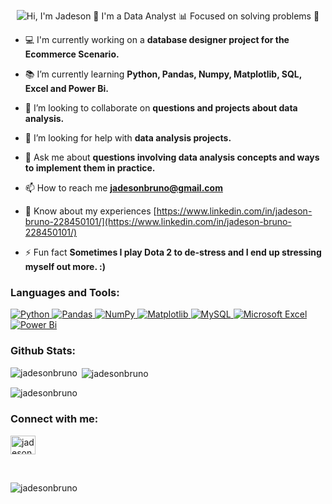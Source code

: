 <p align="center">
  <img src="https://github.com/JadesonBruno/JadesonBruno/raw/main/assets/header_readme_github.gif" alt="Hi, I'm Jadeson 👋 I'm a Data Analyst 📊 Focused on solving problems 🧩">
</p>

- 💻 I'm currently working on a **database designer project for the Ecommerce Scenario.**

- 📚 I’m currently learning **Python, Pandas, Numpy, Matplotlib, SQL, Excel and Power Bi.**

- 👥 I’m looking to collaborate on **questions and projects about data analysis.**

- 🤝 I’m looking for help with **data analysis projects.**

- 💬 Ask me about **questions involving data analysis concepts and ways to implement them in practice.**

- 📫 How to reach me **jadesonbruno@gmail.com**

- 📄 Know about my experiences [https://www.linkedin.com/in/jadeson-bruno-228450101/](https://www.linkedin.com/in/jadeson-bruno-228450101/)

- ⚡ Fun fact **Sometimes I play Dota 2 to de-stress and I end up stressing myself out more. :)**

<h3 align="left">Languages and Tools:</h3>

<a href="https://www.python.org/">
  <img src="https://img.shields.io/badge/python-3670A0?style=for-the-badge&logo=python&logoColor=ffdd54" alt="Python">
</a>
<a href="https://pandas.pydata.org/">
  <img src="https://img.shields.io/badge/pandas-%23150458.svg?style=for-the-badge&logo=pandas&logoColor=white" alt="Pandas">
</a>
<a href="https://numpy.org/">
  <img src="https://img.shields.io/badge/numpy-%23013243.svg?style=for-the-badge&logo=numpy&logoColor=white" alt="NumPy">
</a>
<a href="https://matplotlib.org/">
  <img src="https://img.shields.io/badge/Matplotlib-%23ffffff.svg?style=for-the-badge&logo=Matplotlib&logoColor=black" alt="Matplotlib">
</a>
<a href="https://www.mysql.com/">
  <img src="https://img.shields.io/badge/mysql-%2300f.svg?style=for-the-badge&logo=mysql&logoColor=white" alt="MySQL">
</a>
<a href="https://www.microsoft.com/en-us/microsoft-365/excel">
  <img src="https://img.shields.io/badge/Microsoft_Excel-217346?style=for-the-badge&logo=microsoft-excel&logoColor=white" alt="Microsoft Excel">
</a>
<a href="https://powerbi.microsoft.com/">
  <img src="https://img.shields.io/badge/power_bi-F2C811?style=for-the-badge&logo=powerbi&logoColor=black" alt="Power Bi">
</a></p>

<h3 align="left">Github Stats:</h3>

<p><img align="left" src="https://github-readme-stats.vercel.app/api/top-langs?username=jadesonbruno&show_icons=true&locale=en&layout=compact" alt="jadesonbruno" /></p>

<p>&nbsp;<img align="center" src="https://github-readme-stats.vercel.app/api?username=jadesonbruno&show_icons=true&locale=en" alt="jadesonbruno" /></p>

<p><img align="center" src="https://github-readme-streak-stats.herokuapp.com/?user=jadesonbruno&" alt="jadesonbruno" /></p>

<h3 align="left">Connect with me:</h3>

<p align="left"> <a href="https://linkedin.com/in/jadesonbruno" target="blank"><img align="center" src="https://raw.githubusercontent.com/rahuldkjain/github-profile-readme-generator/master/src/images/icons/Social/linked-in-alt.svg" alt="jadesonbruno" height="30" width="40" /></a> </p> <br>

<p align="left"> <img src="https://komarev.com/ghpvc/?username=jadesonbruno&label=Profile%20views&color=0e75b6&style=flat" alt="jadesonbruno" /> </p>
